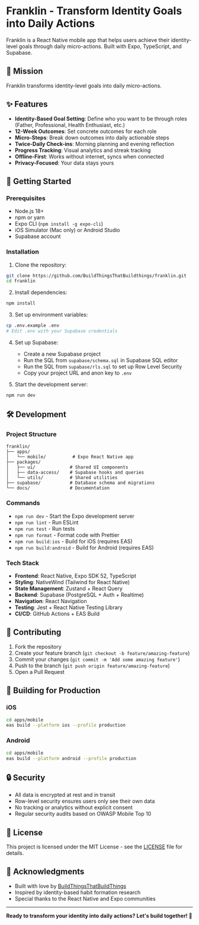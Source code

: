 # Franklin - Transform Identity Goals into Daily Actions

Franklin is a React Native mobile app that helps users achieve their identity-level goals through daily micro-actions. Built with Expo, TypeScript, and Supabase.

## 🎯 Mission

Franklin transforms identity-level goals into daily micro-actions.

## ✨ Features

- **Identity-Based Goal Setting**: Define who you want to be through roles (Father, Professional, Health Enthusiast, etc.)
- **12-Week Outcomes**: Set concrete outcomes for each role
- **Micro-Steps**: Break down outcomes into daily actionable steps
- **Twice-Daily Check-ins**: Morning planning and evening reflection
- **Progress Tracking**: Visual analytics and streak tracking
- **Offline-First**: Works without internet, syncs when connected
- **Privacy-Focused**: Your data stays yours

## 🚀 Getting Started

### Prerequisites

- Node.js 18+
- npm or yarn
- Expo CLI (`npm install -g expo-cli`)
- iOS Simulator (Mac only) or Android Studio
- Supabase account

### Installation

1. Clone the repository:
```bash
git clone https://github.com/BuildThingsThatBuildthings/franklin.git
cd franklin
```

2. Install dependencies:
```bash
npm install
```

3. Set up environment variables:
```bash
cp .env.example .env
# Edit .env with your Supabase credentials
```

4. Set up Supabase:
   - Create a new Supabase project
   - Run the SQL from `supabase/schema.sql` in Supabase SQL editor
   - Run the SQL from `supabase/rls.sql` to set up Row Level Security
   - Copy your project URL and anon key to `.env`

5. Start the development server:
```bash
npm run dev
```

## 🛠️ Development

### Project Structure

```
franklin/
├── apps/
│   └── mobile/          # Expo React Native app
├── packages/
│   ├── ui/             # Shared UI components
│   ├── data-access/    # Supabase hooks and queries
│   └── utils/          # Shared utilities
├── supabase/           # Database schema and migrations
└── docs/               # Documentation
```

### Commands

- `npm run dev` - Start the Expo development server
- `npm run lint` - Run ESLint
- `npm run test` - Run tests
- `npm run format` - Format code with Prettier
- `npm run build:ios` - Build for iOS (requires EAS)
- `npm run build:android` - Build for Android (requires EAS)

### Tech Stack

- **Frontend**: React Native, Expo SDK 52, TypeScript
- **Styling**: NativeWind (Tailwind for React Native)
- **State Management**: Zustand + React Query
- **Backend**: Supabase (PostgreSQL + Auth + Realtime)
- **Navigation**: React Navigation
- **Testing**: Jest + React Native Testing Library
- **CI/CD**: GitHub Actions + EAS Build

## 🤝 Contributing

1. Fork the repository
2. Create your feature branch (`git checkout -b feature/amazing-feature`)
3. Commit your changes (`git commit -m 'Add some amazing feature'`)
4. Push to the branch (`git push origin feature/amazing-feature`)
5. Open a Pull Request

## 📱 Building for Production

### iOS
```bash
cd apps/mobile
eas build --platform ios --profile production
```

### Android
```bash
cd apps/mobile
eas build --platform android --profile production
```

## 🔒 Security

- All data is encrypted at rest and in transit
- Row-level security ensures users only see their own data
- No tracking or analytics without explicit consent
- Regular security audits based on OWASP Mobile Top 10

## 📄 License

This project is licensed under the MIT License - see the [LICENSE](LICENSE) file for details.

## 🙏 Acknowledgments

- Built with love by [BuildThingsThatBuildThings](https://github.com/BuildThingsThatBuildthings)
- Inspired by identity-based habit formation research
- Special thanks to the React Native and Expo communities

---

**Ready to transform your identity into daily actions? Let's build together! 🚀**